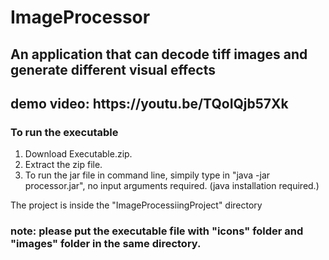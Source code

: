 <h1> ImageProcessor </h1>

<h2> An application that can decode tiff images and generate different visual effects </h2>

<h2>demo video: https://youtu.be/TQoIQjb57Xk</h2>

<h3>To run the executable</h3> 
<ol>
<li>Download Executable.zip.</li>

<li>Extract the zip file.</li>

<li> To run the jar file in command line, simpily type in "java -jar processor.jar", no input arguments required. (java installation required.)</li>
</ol>

<p>The project is inside the "ImageProcessiingProject" directory</p>

<h3>note: please put the executable file with "icons" folder and "images" folder in the same directory.</h3>
